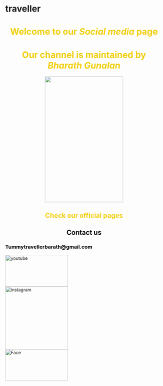 # traveller
<!DOCTYPE html>
<html lang="en">
    <head  style="color:black">
        <title>Yummy Traveller</title>
        <link rel="icon" href="C:\Users\91934\Downloads\IMG-20230907-WA0009.jpg">
        <meta name="viewport" content="width=device-width, initial-scale=1.0">
    </head>
    <body>
        <center><h1 style="color:rgb(241, 206, 7);">Welcome to our<i> Social media</i> page</h1></center>
        <center><h1 style="color:rgb(241, 206, 7);">Our channel is maintained by<i> Bharath Gunalan</i></h1></center>
        <center><img src="C:\Users\91934\Downloads\IMG-20230908-WA0002 (1).jpg" alt=""Bharath" width="250" height="400"></center>
        <center><h2 style="color:rgb(241, 206, 7);">Check our official pages</h1></center>
        <center><h2 style="color:rgb(0, 0, 0);">Contact us</h1></center>
        <h3 style="color:black;"><b>Tummytravellerbarath@gmail.com</b></h1>
        <a href="https://www.youtube.com/@YUMMYTRAVELLER" target="_blank"><img src="C:\Users\91934\Downloads\youtube.jpg" alt="youtube" style="width:200px;height:100px;"></a><br>
        <a href="https://www.instagram.com/yummy_traveller_0524/" target="_blank"><img src="C:\Users\91934\Downloads\insta.png"alt="instagram"style="width:200px;height:200px;"></a><br>
        <a href="https://www.facebook.com/people/%E0%AE%AA%E0%AE%B0%E0%AE%A4%E0%AF%8D-%E0%AE%95%E0%AF%81%E0%AE%A3%E0%AE%BE%E0%AE%B3%E0%AE%A9%E0%AF%8D-%E0%AE%A4%E0%AE%BF%E0%AE%AE%E0%AF%81%E0%AE%95/100019745553293/" target="_blank"><img src="C:\Users\91934\Downloads\facebook.png" alt="Face"style="width:200px;height:100px;"></a>
    </body>
</html>
